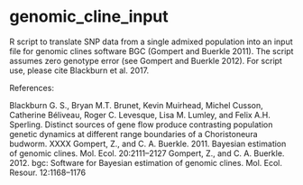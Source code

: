 # genomic_cline_input
R script to translate SNP data from a single admixed population into an input file for genomic clines software BGC (Gompert and Buerkle 2011). The script assumes zero genotype error (see Gompert and Buerkle 2012). For script use, please cite Blackburn et al. 2017.


References:

Blackburn G. S., Bryan M.T. Brunet, Kevin Muirhead, Michel Cusson, Catherine Béliveau, Roger C. Levesque, Lisa M. Lumley, and Felix A.H. Sperling. Distinct sources of gene flow produce contrasting population genetic dynamics at different range boundaries of a Choristoneura budworm. XXXX
Gompert, Z., and C. A. Buerkle. 2011. Bayesian estimation of genomic clines. Mol. Ecol. 20:2111–2127
Gompert, Z., and C. A. Buerkle. 2012. bgc: Software for Bayesian estimation of genomic clines. Mol. Ecol. Resour. 12:1168–1176
